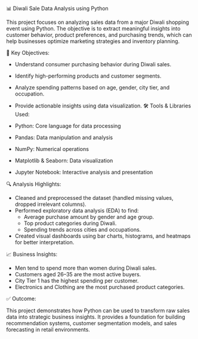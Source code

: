 📊 Diwali Sale Data Analysis using Python

This project focuses on analyzing sales data from a major Diwali shopping event using Python. The objective is to extract meaningful insights into customer behavior, product preferences, and purchasing trends, which can help businesses optimize marketing strategies and inventory planning.

📌 Key Objectives:

* Understand consumer purchasing behavior during Diwali sales.
* Identify high-performing products and customer segments.
* Analyze spending patterns based on age, gender, city tier, and occupation.
* Provide actionable insights using data visualization.
🛠 Tools & Libraries Used:

* Python: Core language for data processing
* Pandas: Data manipulation and analysis
* NumPy: Numerical operations
* Matplotlib & Seaborn: Data visualization
* Jupyter Notebook: Interactive analysis and presentation

🔍 Analysis Highlights:

* Cleaned and preprocessed the dataset (handled missing values, dropped irrelevant columns).
* Performed exploratory data analysis (EDA) to find:
    * Average purchase amount by gender and age group.
    * Top product categories during Diwali.
    * Spending trends across cities and occupations.
* Created visual dashboards using bar charts, histograms, and heatmaps for better interpretation.

📈 Business Insights:

* Men tend to spend more than women during Diwali sales.
* Customers aged 26–35 are the most active buyers.
* City Tier 1 has the highest spending per customer.
* Electronics and Clothing are the most purchased product categories.

✅ Outcome:

This project demonstrates how Python can be used to transform raw sales data into strategic business insights. It provides a foundation for building recommendation systems, customer segmentation models, and sales forecasting in retail environments.




